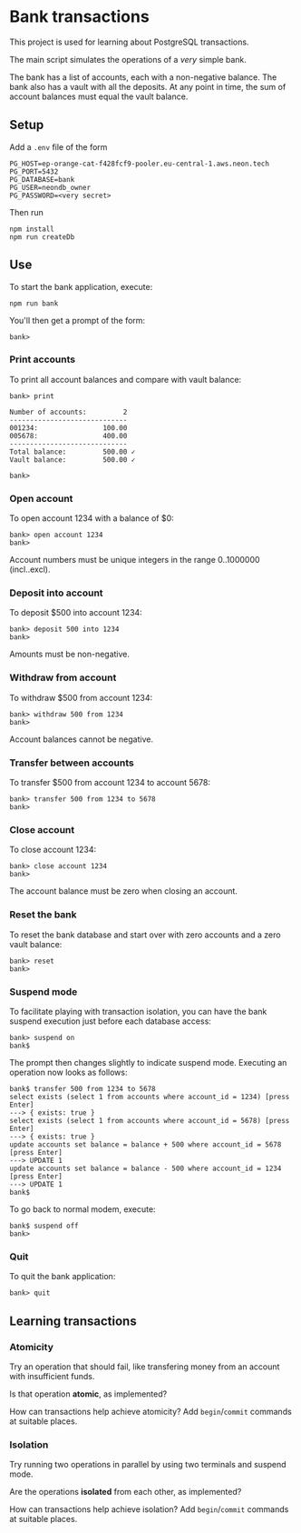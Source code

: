 # Bank transactions

This project is used for learning about PostgreSQL transactions.

The main script simulates the operations of a *very* simple bank.

The bank has a list of accounts, each with a non-negative balance. The
bank also has a vault with all the deposits. At any point in time, the
sum of account balances must equal the vault balance.

## Setup

Add a `.env` file of the form
```env
PG_HOST=ep-orange-cat-f428fcf9-pooler.eu-central-1.aws.neon.tech
PG_PORT=5432
PG_DATABASE=bank
PG_USER=neondb_owner
PG_PASSWORD=<very secret>
```
Then run

```shell
npm install
npm run createDb
```

## Use

To start the bank application, execute:
```shell
npm run bank
```

You'll then get a prompt of the form:
```text
bank> 
```

### Print accounts
To print all account balances and compare with vault balance:
```text
bank> print

Number of accounts:         2
-----------------------------
001234:                100.00
005678:                400.00
-----------------------------
Total balance:         500.00 ✓
Vault balance:         500.00 ✓

bank>
```

### Open account
To open account 1234 with a balance of $0:
```text
bank> open account 1234
bank>
```
Account numbers must be unique integers in the range 0..1000000 (incl..excl).

### Deposit into account
To deposit $500 into account 1234:
```text
bank> deposit 500 into 1234
bank>
```
Amounts must be non-negative.

### Withdraw from account
To withdraw $500 from account 1234:
```text
bank> withdraw 500 from 1234
bank>
```
Account balances cannot be negative.

### Transfer between accounts
To transfer $500 from account 1234 to account 5678:
```text
bank> transfer 500 from 1234 to 5678
bank>
```

### Close account
To close account 1234:
```text
bank> close account 1234
bank>
```
The account balance must be zero when closing an account.

### Reset the bank
To reset the bank database and start over with zero accounts and
a zero vault balance:
```text
bank> reset
bank>
```

### Suspend mode

To facilitate playing with transaction isolation, you can have
the bank suspend execution just before each database access:
```text
bank> suspend on
bank$ 
```
The prompt then changes slightly to indicate suspend mode.
Executing an operation now looks as follows:
```text
bank$ transfer 500 from 1234 to 5678
select exists (select 1 from accounts where account_id = 1234) [press Enter]
---> { exists: true }
select exists (select 1 from accounts where account_id = 5678) [press Enter]
---> { exists: true }
update accounts set balance = balance + 500 where account_id = 5678 [press Enter]
---> UPDATE 1
update accounts set balance = balance - 500 where account_id = 1234 [press Enter]
---> UPDATE 1
bank$
```
To go back to normal modem, execute:
```text
bank$ suspend off
bank>
```

### Quit
To quit the bank application:
```text
bank> quit
```

## Learning transactions

### Atomicity
Try an operation that should fail, like transfering money from
an account with insufficient funds.

Is that operation **atomic**, as implemented?

How can transactions help achieve atomicity?
Add `begin`/`commit` commands at suitable places.

### Isolation
Try running two operations in parallel by using two terminals
and suspend mode.

Are the operations **isolated** from each other, as implemented?

How can transactions help achieve isolation?
Add `begin`/`commit` commands at suitable places.
